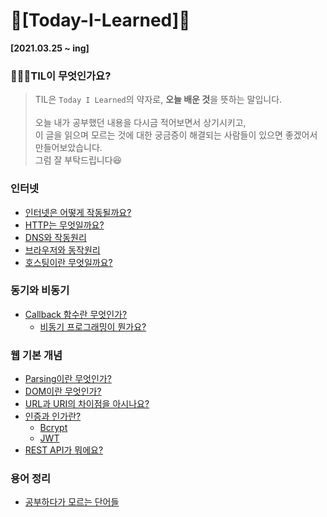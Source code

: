 # 🎯[Today-I-Learned]🎯 
**[2021.03.25 ~ ing]**

### 🙋🏻‍♂️TIL이 무엇인가요?
> TIL은 `Today I Learned`의 약자로, **오늘 배운 것**을 뜻하는 말입니다.<br><br>
오늘 내가 공부했던 내용을 다시금 적어보면서 상기시키고,<br> 이 글을 읽으며 모르는 것에 대한 궁금증이 해결되는 사람들이 있으면 좋겠어서 만들어보았습니다.<br>
그럼 잘 부탁드립니다😆

### 인터넷
- [인터넷은 어떻게 작동될까요?](./Internet/Internet.md)<br>
- [HTTP는 무엇일까요?](./Internet/http.md)<br>
- [DNS와 작동원리](./Internet/DNS.md)<br>
- [브라우저와 동작원리](./Browser/Browser.md)<br>
- [호스팅이란 무엇일까요?](./Hosting/hosting.md)<br>
### 동기와 비동기
- [Callback 함수란 무엇인가?](./Callback/callback.md)<br>
    - [비동기 프로그래밍이 뭔가요?](./Async/Async.md)<br>
### 웹 기본 개념
- [Parsing이란 무엇인가?](./Parsing/Parsing.md)<br>
- [DOM이란 무엇인가?](./DOM/DOM.md)<br>
- [URL과 URI의 차이점을 아시나요?](./URI/uri.md)
- [인증과 인가란?](./Auth/auth.md)<br>
    - [Bcrypt](./Auth/Bcrypt.md)<br>
    - [JWT](./Auth/JWT.md)<br>
- [REST API가 뭐에요?](./API/REST.md)
### 용어 정리
- [공부하다가 모르는 단어들](./ETC/ETC.md)
